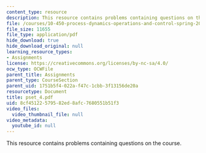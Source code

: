 ```yaml
---
content_type: resource
description: This resource contains problems containing questions on the course.
file: /courses/10-450-process-dynamics-operations-and-control-spring-2006/8cf45122579582ed8afc7680551b51f3_pset_4.pdf
file_size: 11655
file_type: application/pdf
hide_download: true
hide_download_original: null
learning_resource_types:
- Assignments
license: https://creativecommons.org/licenses/by-nc-sa/4.0/
ocw_type: OCWFile
parent_title: Assignments
parent_type: CourseSection
parent_uid: 1751b5f4-022a-f47c-1cbb-3f13156de20a
resourcetype: Document
title: pset_4.pdf
uid: 8cf45122-5795-82ed-8afc-7680551b51f3
video_files:
  video_thumbnail_file: null
video_metadata:
  youtube_id: null
---
```

This resource contains problems containing questions on the course.